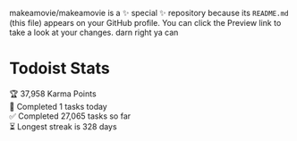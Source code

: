 makeamovie/makeamovie is a ✨ special ✨ repository because its `README.md` (this file) appears on your GitHub profile.
You can click the Preview link to take a look at your changes. darn right ya can

# Todoist Stats

<!-- TODO-IST:START -->
🏆  37,958 Karma Points           
🌸  Completed 1 tasks today           
✅  Completed 27,065 tasks so far           
⏳  Longest streak is 328 days
<!-- TODO-IST:END -->